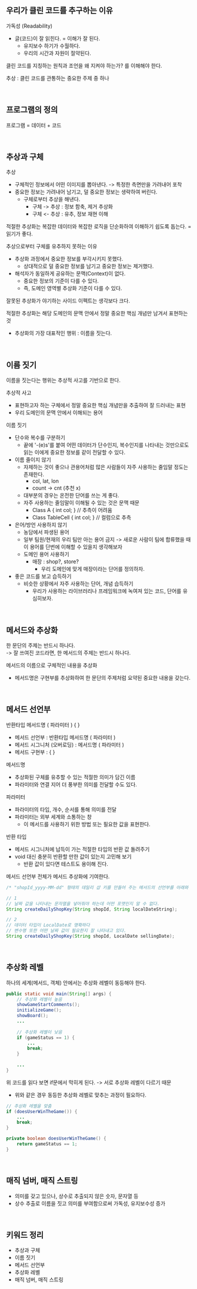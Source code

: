 
## 우리가 클린 코드를 추구하는 이유

가독성 (Readability)
- 글(코드)이 잘 읽힌다. = 이해가 잘 된다.
  - 유지보수 하기가 수월하다.
  - 우리의 시간과 자원이 절약된다.

클린 코드를 지칭하는 원칙과 조언을 왜 지켜야 하는가? 를 이해해야 한다.

추상 : 클린 코드를 관통하는 중요한 주제 중 하나

<br />

## 프로그램의 정의

프로그램 = 데이터 + 코드

<br />

## 추상과 구체

추상
- 구체적인 정보에서 어떤 이미지를 뽑아낸다. -> 특정한 측면만을 가려내어 포착
- 중요한 정보는 가려내어 남기고, 덜 중요한 정보는 생략하여 버린다.
  - 구체로부터 추상을 해낸다.
    - 구체 -> 추상 : 정보 함축, 제거 추상화
    - 구체 <- 추상 : 유추, 정보 재현 이해

적절한 추상화는 복잡한 데이터와 복잡한 로직을 단순화하여 이해하기 쉽도록 돕는다. = 읽기가 좋다.

추상으로부터 구체를 유추하지 못하는 이유
- 추상화 과정에서 중요한 정보를 부각시키지 못했다.
  - 상대적으로 덜 중요한 정보를 남기고 중요한 정보는 제거했다.
- 해석자가 동일하게 공유하는 문맥(Context)이 없다.
  - 중요한 정보의 기준이 다를 수 있다.
  - 즉, 도메인 영역별 추상화 기준이 다를 수 있다.

잘못된 추상화가 야기하는 사이드 이펙트는 생각보다 크다.

적절한 추상화는 해당 도메인의 문맥 안에서 정말 중요한 핵심 개념만 남겨서 표현하는 것
- 추상화의 가장 대표적인 행위 : 이름을 짓는다.

<br />

## 이름 짓기

이름을 짓는다는 행위는 추상적 사고를 기반으로 한다.

추상적 사고
- 표현하고자 하는 구체에서 정말 중요한 핵심 개념만을 추출하여 잘 드러내는 표현
- 우리 도메인의 문맥 안에서 이해되는 용어

이름 짓기
- 단수와 복수를 구분하기
  - 끝에 '-(e)s'를 붙여 어떤 데이터가 단수인지, 복수인지를 나타내는 것만으로도 읽는 이에게 중요한 정보를 같이 전달할 수 있다.
- 이름 줄이지 않기
  - 자제하는 것이 좋으나 관용어처럼 많은 사람들이 자주 사용하는 줄임말 정도는 존재한다.
    - col, lat, lon
    - count -> cnt (추천 x)
  - 대부분의 경우는 온전한 단어를 쓰는 게 좋다.
  - 자주 사용하는 줄임말이 이해될 수 있는 것은 문맥 때문
    - Class A { int col; } // 추측이 어려움
    - Class TableCell { int col; } // 컬럼으로 추측
- 은어/방언 사용하지 않기
  - 농담에서 파생된 용어
  - 일부 팀원/현재의 우리 팀만 아는 용어 금지 -> 새로운 사람이 팀에 합류했을 때 이 용어를 단번에 이해할 수 있을지 생각해보자
  - 도메인 용어 사용하기
    - 매장 : shop?, store?
      - 우리 도메인에 맞게 매장이라는 단어를 정의하자.
- 좋은 코드를 보고 습득하기
  - 비슷한 상황에서 자주 사용하는 단어, 개념 습득하기
    - 우리가 사용하는 라이브러리나 프레임워크에 녹여져 있는 코드, 단어를 유심히보자.

<br />

## 메서드와 추상화

한 문단의 주제는 반드시 하나다.  
-> 잘 쓰여진 코드라면, 한 메서드의 주제는 반드시 하나다.

메서드의 이름으로 구체적인 내용을 추상화
- 메서드명은 구현부를 추상화하여 한 문단의 주제처럼 요약된 중요한 내용을 갖는다.

<br />

## 메서드 선언부

반환타입 메서드명 ( 파라미터 ) { }
- 메서드 선언부 : 반환타입 메서드명 ( 파라미터 )
- 메서드 시그니처 (오버로딩) : 메서드명 ( 파라미터 )
- 메서드 구현부 : { }

메서드명
- 추상화된 구체를 유추할 수 있는 적절한 의미가 담긴 이름
- 파라미터와 연결 지어 더 풍부한 의미를 전달할 수도 있다.

파라미터
- 파라미터의 타입, 개수, 순서를 통해 의미를 전달
- 파라미터는 외부 세계와 소통하는 창
  - 이 메서드를 사용하기 위한 방법 또는 필요한 값을 표현한다.

반환 타입
- 메서드 시그니처에 납득이 가는 적절한 타입의 반환 값 돌려주기
- void 대신 충분히 반환할 만한 값이 있는지 고민해 보기
  - 반환 값이 있다면 테스트도 용이해 진다.

메서드 선언부 전체가 메서드 추상화에 기여한다.

```java
/* "shopId_yyyy-MM-dd" 형태의 데일리 샵 키를 만들어 주는 메서드의 선언부를 아래와 같이 설계할 수 있다. */

// 1
// 날짜 값을 나타내는 문자열을 넣어줘야 하는데 어떤 포맷인지 알 수 없다.
String createDailyShopKey(String shopId, String localDateString);

// 2
// 데이터 타입이 LocalDate로 명확하다
// 변수명 또한 어떤 날짜 값이 필요한지 잘 나타내고 있다.
String createDailyShopKey(String shopId, LocalDate sellingDate);
```

<br />

## 추상화 레벨

하나의 세계(메서드, 객체) 안에서는 추상화 레벨이 동등해야 한다.

```java
public static void main(String[] args) {
    // 추상화 레벨이 높음
    showGameStartComments();
    initializeGame();
    showBoard();
    ...
        
    // 추상화 레벨이 낮음
    if (gameStatus == 1) {
        ...
        break;
    }
        
    ...
}
```
위 코드를 읽다 보면 if문에서 막히게 된다. -> 서로 추상화 레벨이 다르기 때문
- 위와 같은 경우 동등한 추상화 레벨로 맞추는 과정이 필요하다.

```java
// 추상화 레벨을 맞춤
if (doesUserWinTheGame()) {
    ...
    break;
}

private boolean doesUserWinTheGame() {
    return gameStatus == 1;
}
```

<br />

## 매직 넘버, 매직 스트링

- 의미를 갖고 있으나, 상수로 추출되지 않은 숫자, 문자열 등
- 상수 추출로 이름을 짓고 의미를 부여함으로써 가독성, 유지보수성 증가

<br />

## 키워드 정리

- 추상과 구체
- 이름 짓기
- 메서드 선언부
- 추상화 레벨
- 매직 넘버, 매직 스트링
